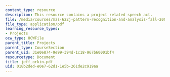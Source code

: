 ```yaml
---
content_type: resource
description: This resource contains a project related speech act.
file: /media/courses/mas-622j-pattern-recognition-and-analysis-fall-2006/018b2dede0e762d11e5b261de2c919aa_jeff_orkin.pdf
file_type: application/pdf
learning_resource_types:
- Projects
ocw_type: OCWFile
parent_title: Projects
parent_type: CourseSection
parent_uid: 31e0e874-9e99-394d-1c18-967b60001bf4
resourcetype: Document
title: jeff_orkin.pdf
uid: 018b2ded-e0e7-62d1-1e5b-261de2c919aa
---
```

